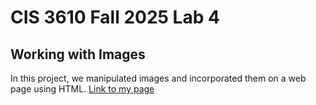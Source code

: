 # CIS 3610 Fall 2025 Lab 4
## Working with Images

In this project, we manipulated images and incorporated them on a web page using HTML.
[Link to my page](https://agarcia-tellez.github.io/fall2025_lab4/)
